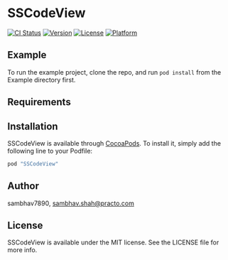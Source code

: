 # SSCodeView

[![CI Status](http://img.shields.io/travis/sambhav7890/SSCodeView.svg?style=flat)](https://travis-ci.org/sambhav7890/SSCodeView)
[![Version](https://img.shields.io/cocoapods/v/SSCodeView.svg?style=flat)](http://cocoapods.org/pods/SSCodeView)
[![License](https://img.shields.io/cocoapods/l/SSCodeView.svg?style=flat)](http://cocoapods.org/pods/SSCodeView)
[![Platform](https://img.shields.io/cocoapods/p/SSCodeView.svg?style=flat)](http://cocoapods.org/pods/SSCodeView)

## Example

To run the example project, clone the repo, and run `pod install` from the Example directory first.

## Requirements

## Installation

SSCodeView is available through [CocoaPods](http://cocoapods.org). To install
it, simply add the following line to your Podfile:

```ruby
pod "SSCodeView"
```

## Author

sambhav7890, sambhav.shah@practo.com

## License

SSCodeView is available under the MIT license. See the LICENSE file for more info.
